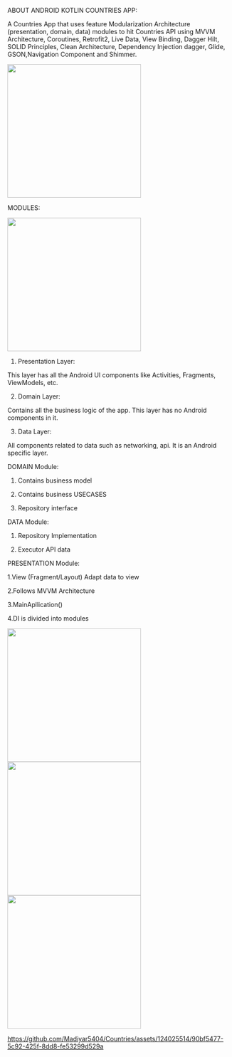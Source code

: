 ABOUT ANDROID KOTLIN COUNTRIES APP:

A Countries App that uses feature Modularization Architecture (presentation, domain, data) modules to hit Countries API using MVVM Architecture, Coroutines, Retrofit2, Live Data, View Binding, Dagger Hilt, SOLID Principles, Clean Architecture, Dependency Injection dagger, Glide, GSON,Navigation Component and Shimmer.




<img src="https://github.com/Madiyar5404/Countries/assets/124025514/dd5a70c4-a96b-4d4a-a7d3-1f16d8349956" width="300">

MODULES:




<img src="https://github.com/Madiyar5404/Countries/assets/124025514/599f77c9-d57b-44a6-bfcc-3a43a41f8579" width="300">

1. Presentation Layer:

This layer has all the Android UI components like Activities, Fragments, ViewModels, etc.

2. Domain Layer:

Contains all the business logic of the app. This layer has no Android components in it.

3. Data Layer:

All components related to data such as networking, api. It is an Android specific layer.



DOMAIN Module:

1. Contains business model

2. Contains business USECASES

3. Repository interface

DATA Module:

1. Repository Implementation

2. Executor API data

PRESENTATION Module:

1.View (Fragment/Layout) Adapt data to view

2.Follows MVVM Architecture

3.MainApllication()

4.DI is divided into modules





<img src="https://github.com/Madiyar5404/Countries/assets/124025514/8e2e686b-1782-40d0-8c3a-b342977d2763" width="300">
<img src="https://github.com/Madiyar5404/Countries/assets/124025514/a52f5a19-ef3a-4c2d-9e21-f2cdebb4dfdd " width="300">
<img src="https://github.com/Madiyar5404/Countries/assets/124025514/f6420f7a-4680-4c7f-91e9-3bb8d57ac08e" width="300">

https://github.com/Madiyar5404/Countries/assets/124025514/90bf5477-5c92-425f-8dd8-fe53299d529a

